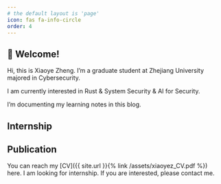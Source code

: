 ```yaml
---
# the default layout is 'page'
icon: fas fa-info-circle
order: 4
---
```


<!-- > Add Markdown syntax content to file `_tabs/about.md`{: .filepath } and it will show up on this page. -->
<!-- {: .prompt-tip } -->

## 👋 Welcome!
Hi, this is Xiaoye Zheng. I’m a graduate student at Zhejiang University majored in Cybersecurity.

I am currently interested in Rust & System Security &  AI for Security.

I’m documenting my learning notes in this blog.

## Internship

## Publication


You can reach my [CV]({{ site.url }}{% link /assets/xiaoyez_CV.pdf %}) here. 
I am looking for internship. If you are interested, please contact me.
